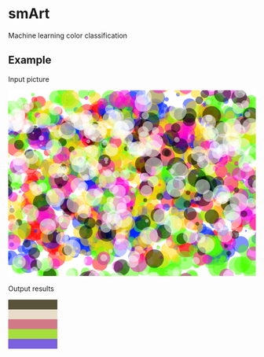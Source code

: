 # smArt
Machine learning color classification

## Example 
Input picture

![Input picture](default_in.png)

Output results

![Output picture](default_out.png)
